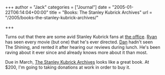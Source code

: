 +++
author = "Jack"
categories = ["Journal"]
date = "2005-01-22T06:14:04+00:00"
title = "Books: The Stanley Kubrick Archives"
url = "/2005/books-the-stanley-kubrick-archives/"

+++

Turns out that there are some avid Stanley Kubrick fans at [the office][1]. [Ryan][2] has seen every movie (but one) that he's ever directed. [Dan][3] hadn't seen The Shining, and rented it after hearing our reviews during lunch. He's been raving about it ever since and already knows more about it than most.

Due in March, [The Stanley Kubrick Archives][4] looks like a great book. At $200, I'm going to taking donations at work in order to buy it.

 [1]: http://www.fusionary.com/
 [2]: http://www.masuga.com/
 [3]: http://www.freshdan.com
 [4]: http://www.taschen.com/pages/en/catalogue/books/film/work/facts/00301.htm